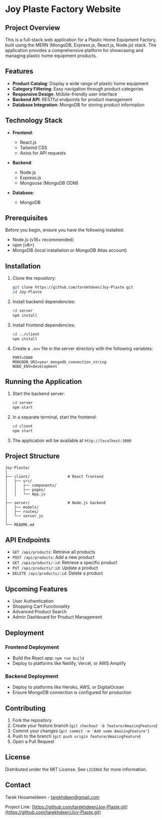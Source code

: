 # Joy Plaste Factory Website

## Project Overview

This is a full-stack web application for a Plastic Home Equipment Factory, built using the MERN (MongoDB, Express.js, React.js, Node.js) stack. The application provides a comprehensive platform for showcasing and managing plastic home equipment products.

## Features

- **Product Catalog**: Display a wide range of plastic home equipment
- **Category Filtering**: Easy navigation through product categories
- **Responsive Design**: Mobile-friendly user interface
- **Backend API**: RESTful endpoints for product management
- **Database Integration**: MongoDB for storing product information

## Technology Stack

- **Frontend**:

  - React.js
  - Tailwind CSS
  - Axios for API requests

- **Backend**:

  - Node.js
  - Express.js
  - Mongoose (MongoDB ODM)

- **Database**:
  - MongoDB

## Prerequisites

Before you begin, ensure you have the following installed:

- Node.js (v16+ recommended)
- npm (v8+)
- MongoDB (local installation or MongoDB Atlas account)

## Installation

1. Clone the repository:

   ```bash
   git clone https://github.com/tarekhdeen/Joy-Plaste.git
   cd Joy-Plaste
   ```

2. Install backend dependencies:

   ```bash
   cd server
   npm install
   ```

3. Install frontend dependencies:

   ```bash
   cd ../client
   npm install
   ```

4. Create a `.env` file in the server directory with the following variables:
   ```
   PORT=5000
   MONGODB_URI=your_mongodb_connection_string
   NODE_ENV=development
   ```

## Running the Application

1. Start the backend server:

   ```bash
   cd server
   npm start
   ```

2. In a separate terminal, start the frontend:

   ```bash
   cd client
   npm start
   ```

3. The application will be available at `http://localhost:3000`

## Project Structure

```
Joy-Plaste/
│
├── client/                 # React frontend
│   ├── src/
│   │   ├── components/
│   │   ├── pages/
│   │   └── App.js
│
├── server/                 # Node.js backend
│   ├── models/
│   ├── routes/
│   └── server.js
│
└── README.md
```

## API Endpoints

- `GET /api/products`: Retrieve all products
- `POST /api/products`: Add a new product
- `GET /api/products/:id`: Retrieve a specific product
- `PUT /api/products/:id`: Update a product
- `DELETE /api/products/:id`: Delete a product

## Upcoming Features

- User Authentication
- Shopping Cart Functionality
- Advanced Product Search
- Admin Dashboard for Product Management

## Deployment

### Frontend Deployment

- Build the React app: `npm run build`
- Deploy to platforms like Netlify, Vercel, or AWS Amplify

### Backend Deployment

- Deploy to platforms like Heroku, AWS, or DigitalOcean
- Ensure MongoDB connection is configured for production

## Contributing

1. Fork the repository
2. Create your feature branch (`git checkout -b feature/AmazingFeature`)
3. Commit your changes (`git commit -m 'Add some AmazingFeature'`)
4. Push to the branch (`git push origin feature/AmazingFeature`)
5. Open a Pull Request

## License

Distributed under the MIT License. See `LICENSE` for more information.

## Contact

Tarek Hosameldeen - tarekhdeen@gmail.com

Project Link: [https://github.com/tarekhdeen/Joy-Plaste.git](https://github.com/tarekhdeen/Joy-Plaste.git)
